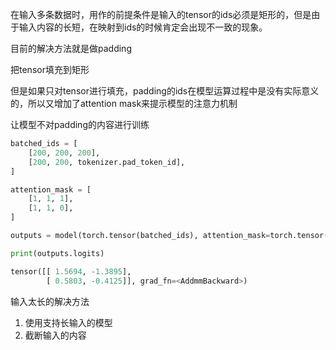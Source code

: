 在输入多条数据时，用作的前提条件是输入的tensor的ids必须是矩形的，但是由于输入内容的长短，在映射到ids的时候肯定会出现不一致的现象。

目前的解决方法就是做padding

把tensor填充到矩形

但是如果只对tensor进行填充，padding的ids在模型运算过程中是没有实际意义的，所以又增加了attention mask来提示模型的注意力机制

让模型不对padding的内容进行训练

```python 
batched_ids = [
    [200, 200, 200],
    [200, 200, tokenizer.pad_token_id],
]

attention_mask = [
    [1, 1, 1],
    [1, 1, 0],
]

outputs = model(torch.tensor(batched_ids), attention_mask=torch.tensor(attention_mask))

print(outputs.logits)

tensor([[ 1.5694, -1.3895],
        [ 0.5803, -0.4125]], grad_fn=<AddmmBackward>)
```



输入太长的解决方法

1. 使用支持长输入的模型
2. 截断输入的内容